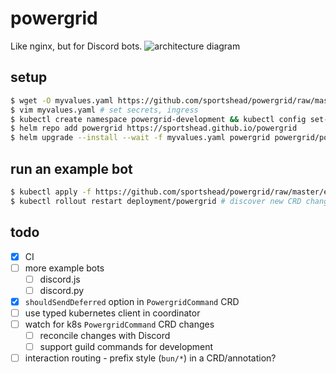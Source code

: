 # powergrid

Like nginx, but for Discord bots.
![architecture diagram](https://i.sportshead.dev/xoyp3o3.jpg)

## setup
```bash
$ wget -O myvalues.yaml https://github.com/sportshead/powergrid/raw/master/powergrid/values.yaml
$ vim myvalues.yaml # set secrets, ingress
$ kubectl create namespace powergrid-development && kubectl config set-context --current --namespace=powergrid-development
$ helm repo add powergrid https://sportshead.github.io/powergrid
$ helm upgrade --install --wait -f myvalues.yaml powergrid powergrid/powergrid
```

## run an example bot
```bash
$ kubectl apply -f https://github.com/sportshead/powergrid/raw/master/examples/bun/bunbot.yaml
$ kubectl rollout restart deployment/powergrid # discover new CRD changes
```

## todo
- [x] CI
- [ ] more example bots
  - [ ] discord.js
  - [ ] discord.py
- [x] `shouldSendDeferred` option in `PowergridCommand` CRD
- [ ] use typed kubernetes client in coordinator
- [ ] watch for k8s `PowergridCommand` CRD changes
  - [ ] reconcile changes with Discord
  - [ ] support guild commands for development
- [ ] interaction routing - prefix style (`bun/*`) in a CRD/annotation?
